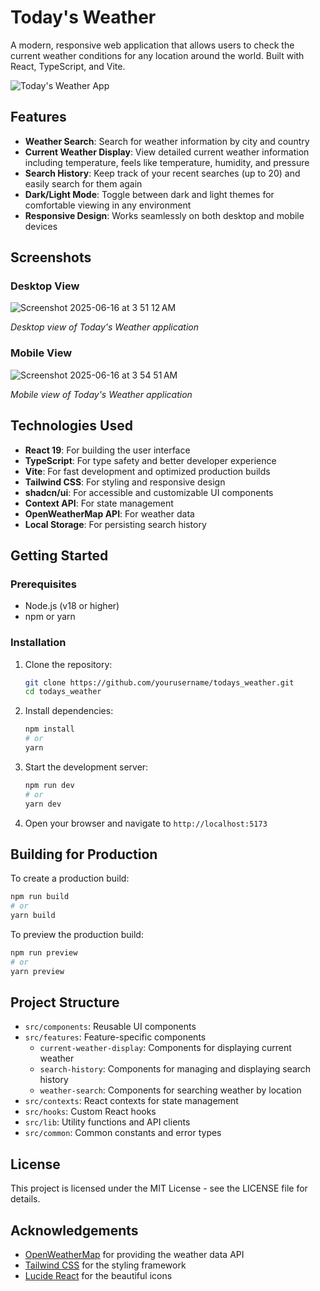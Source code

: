 # Today's Weather

A modern, responsive web application that allows users to check the current weather conditions for any location around the world. Built with React, TypeScript, and Vite.

![Today's Weather App](https://openweathermap.org/img/wn/02d@4x.png)

## Features

- **Weather Search**: Search for weather information by city and country
- **Current Weather Display**: View detailed current weather information including temperature, feels like temperature, humidity, and pressure
- **Search History**: Keep track of your recent searches (up to 20) and easily search for them again
- **Dark/Light Mode**: Toggle between dark and light themes for comfortable viewing in any environment
- **Responsive Design**: Works seamlessly on both desktop and mobile devices

## Screenshots

### Desktop View

![Screenshot 2025-06-16 at 3 51 12 AM](https://github.com/user-attachments/assets/0e5f4179-9cf5-4a24-9c4e-3972a219c75c)

*Desktop view of Today's Weather application*


### Mobile View

![Screenshot 2025-06-16 at 3 54 51 AM](https://github.com/user-attachments/assets/ba79f461-abfd-4e38-92db-19c95c7467c1)

*Mobile view of Today's Weather application*

## Technologies Used

- **React 19**: For building the user interface
- **TypeScript**: For type safety and better developer experience
- **Vite**: For fast development and optimized production builds
- **Tailwind CSS**: For styling and responsive design
- **shadcn/ui**: For accessible and customizable UI components
- **Context API**: For state management
- **OpenWeatherMap API**: For weather data
- **Local Storage**: For persisting search history

## Getting Started

### Prerequisites

- Node.js (v18 or higher)
- npm or yarn

### Installation

1. Clone the repository:
   ```bash
   git clone https://github.com/yourusername/todays_weather.git
   cd todays_weather
   ```

2. Install dependencies:
   ```bash
   npm install
   # or
   yarn
   ```

3. Start the development server:
   ```bash
   npm run dev
   # or
   yarn dev
   ```

4. Open your browser and navigate to `http://localhost:5173`

## Building for Production

To create a production build:

```bash
npm run build
# or
yarn build
```

To preview the production build:

```bash
npm run preview
# or
yarn preview
```

## Project Structure

- `src/components`: Reusable UI components
- `src/features`: Feature-specific components
  - `current-weather-display`: Components for displaying current weather
  - `search-history`: Components for managing and displaying search history
  - `weather-search`: Components for searching weather by location
- `src/contexts`: React contexts for state management
- `src/hooks`: Custom React hooks
- `src/lib`: Utility functions and API clients
- `src/common`: Common constants and error types

## License

This project is licensed under the MIT License - see the LICENSE file for details.

## Acknowledgements

- [OpenWeatherMap](https://openweathermap.org/) for providing the weather data API
- [Tailwind CSS](https://tailwindcss.com/) for the styling framework
- [Lucide React](https://lucide.dev/) for the beautiful icons
